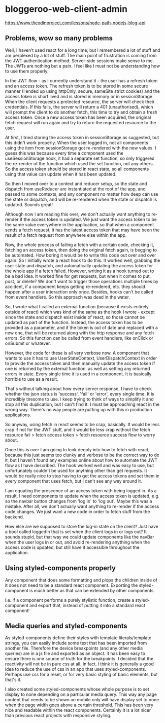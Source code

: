 # bloggeroo-web-client-admin

https://www.theodinproject.com/lessons/node-path-nodejs-blog-api

## Problems, wow so many problems

Well, I haven't used react for a long time, but I remembered a lot of stuff and am perplexed by a lot of stuff. The main point of frustration is coming from the JWT authentication method. Server-side sessions make sense to me. The JWTs are nothing but a pain. I feel like I must not be understanding how to use them properly.

In the JWT flow - as I currently understand it - the user has a refresh token and an access token. The refresh token is to be stored in some secure manner (I ended up using httpOnly, secure, sameSite strict cookies) and the access token is short lived and is stored in memory or in sessionStorage. When the client requests a protected resource, the server will check their credentials. If this fails, the server will return a 401 (unauthorised), which will prompt the client to do another fetch, this time to try and obtain a fresh access token. Once a new access token has been acquired, the original fetch request will run again and try to return the requested resource to the user.

At first, I tried storing the access token in sessionStorage as suggested, but this didn't work properly. When the user logged in, not all components using the item from sessionStorage got re-rendered with the new values. I guess this was because every time a component used the useSessionStorage hook, it had a separate set function, so only triggered the re-render of the function which used the set function, not any others. So the access token should be stored in react state, so all components using that value can update when it has been updated.

So then I moved over to a context and reducer setup, so the state and dispatch from useReducer are instantiated at the root of the app, and passed to some contexts, and any component no matter how deep can use the state or dispatch, and will be re-rendered when the state or dispatch is updated. Sounds great!

Although now I am reading this over, we don't actually want anything to re-render if the access token is updated. We just want the access token to be the same value everywhere in the application, so that when a component sends a fetch request, it has the latest access token that may have been the result of a fetch request from anywhere else within the app.

Now, the whole process of failing a fetch with a certain code, checking it, fetching an access token, then doing the original fetch again, is begging to be automated. How boring it would be to write this code out over and over again. So I initially wrote a react hook to do this. It worked well, grabbing the user state and dispatch, and automatically updating the access token for the whole app if a fetch failed. However, writing it as a hook turned out to be a bad idea. It worked fine for get requests, but when it comes to put, post, or delete? We don't want to trigger those operations multiple times by accident, if a component keeps getting re-rendered, etc. they should happen after a user interaction only once. Besides, hooks can't be called from event handlers. So this approach was dead in the water.

So, I wrote what I called an external function (because it exists entirely outside of react) which was kind of the same as the hook I wrote - except since the state and dispatch exist inside of react, so those cannot be updated as part of the function. Instead, the access token has to be provided as a parameter, and if the token is out of date and replaced with a new one, that will be returned along with the http response and any fetch errors. So this function can be called from event handlers, like onClick or onSubmit or whatever.

However, the code for these is all very verbose now. A component that wants to use it has to use UserStateContext, UserDispatchContext in order to provide the access token and then manually update the access token if one is returned by the external function, as well as setting any returned errors in state. Every single time it is used in a component. It is basically horrible to use as a result.

That's without talking about how every server response, I have to check whether the json status is 'success', 'fail' or 'error', every single time. It is incredibly tiresome to use. I keep trying to think of ways to simplify it and stop all this duplication, but I can't find it. I must be approaching react in the wrong way. There's no way people are putting up with this in production applications.

So anyway, using fetch in react seems to be crap, basically. It would be less crap if not for the JWT stuff, and it would be less crap without the fetch resource fail > fetch access token > fetch resource success flow to worry about.

Once this is over I am going to look deeply into how to fetch with react, because this just seems too clunky and verbose to be the correct way to do it, but I haven't found any examples online about how to automate the JWT flow as I have described. The hook worked well and was easy to use, but unfortunately couldn't be used for anything other than get requests. It would be really nice to stop having to get the access tokens and set them in every component that uses fetch, but I can't see any way around it.

I am equating the prescence of an access token with being logged in. As a result, I need components to update when the access token is updated, e.g. so the navbar button changes from 'log in' to 'log out'. Maybe this was a mistake. After all, we don't actually want anything to re-render if the access code changes. We just want a new code in order to fetch stuff from the backend.

How else are we supposed to store the log-in state on the client? Just have a bool called loggedIn that is set when the client logs in or logs out? It sounds stupid, but that way we could update components like the navBar when the user logs in or out, and avoid re-rendering anything when the access code is updated, but still have it accessible throughout the application.

## Using styled-components properly

Any component that does some formatting and plops the children inside of it does not need to be a standard react component. Exporting the styled-component is much better as that can be extended by other components.

I.e. if a component performs a purely stylistic function, create a styled-component and export that, instead of putting it into a standard react component!

## Media queries and styled-components

As styled-components define their styles with template literals/template strings, you can easily include some text that has been imported from another file. Therefore the device breakpoints (and any other media queries) are in a js file and exported as an object. It has been easy to ensure there is one source of truth for the breakpoints. I decided that the reactivity will not be in pure css at all. In fact, I think it is generally a good idea to reduce the use of css in an app that uses styled-components. Perhaps use css for a reset, or for very basic styling of basic elements, but that's it.

I also created some styled-components whose whole purpose is to set display to none depending on a particular media query. This way any page content that needs to be shown on mobile only will have display set to none when the page width goes above a certain threshold. This has been very nice and readable within the react components. Certainly it is a lot nicer than previous react projects with responsive styling.
